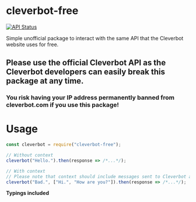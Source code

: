 # cleverbot-free
[![API Status](https://github.com/IntriguingTiles/cleverbot-free/workflows/API%20Status/badge.svg)](https://github.com/IntriguingTiles/cleverbot-free/actions/workflows/api.yml)

Simple unofficial package to interact with the same API that the Cleverbot website uses for free.

## **Please use the official Cleverbot API as the Cleverbot developers can easily break this package at any time.**

### You risk having your IP address **permanently banned** from cleverbot.com if you use this package!

# Usage
```js
const cleverbot = require("cleverbot-free");

// Without context
cleverbot("Hello.").then(response => /*...*/);

// With context
// Please note that context should include messages sent to Cleverbot as well as the responses
cleverbot("Bad.", ["Hi.", "How are you?"]).then(response => /*...*/);
```

**Typings included**